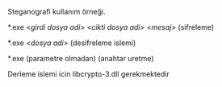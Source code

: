 Steganografi kullanım örneği.

*.exe <*girdi dosya adi*> <*cikti dosya adi*> <*mesaj*> (sifreleme)

*.exe <*dosya adi*> (desifreleme islemi) 

*.exe (parametre olmadan) (anahtar uretme)

Derleme islemi icin libcrypto-3.dll gerekmektedir